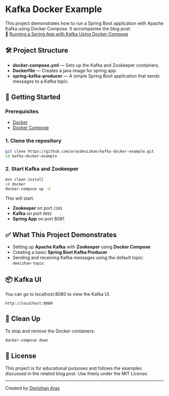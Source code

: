 # Kafka Docker Example

This project demonstrates how to run a Spring Boot application with Apache Kafka using Docker Compose. It accompanies the blog post:  
📖 [Running a Spring App with Kafka Using Docker Compose](https://medium.com/@denizhan.aras/running-a-spring-app-with-kafka-using-docker-compose-fb74eb847678)

## 🛠️ Project Structure

- **docker-compose.yml** — Sets up the Kafka and Zookeeper containers.
- **Dockerfile** — Creates a java image for spring app.
- **spring-kafka-producer** — A simple Spring Boot application that sends messages to a Kafka topic.

## 🚀 Getting Started

### Prerequisites

- [Docker](https://www.docker.com/)
- [Docker Compose](https://docs.docker.com/compose/)

### 1. Clone the repository

```bash
git clone https://github.com/arasdenizhan/kafka-docker-example.git
cd kafka-docker-example
```

### 2. Start Kafka and Zookeeper

```bash
mvn clean install
cd docker
docker-compose up -d
```

This will start:
- **Zookeeper** on port `2181`
- **Kafka** on port `9092`
- **Spring App** on port 8081

## ✅ What This Project Demonstrates

- Setting up **Apache Kafka** with **Zookeeper** using **Docker Compose**
- Creating a basic **Spring Boot Kafka Producer**
- Sending and receiving Kafka messages using the default topic: `denizhan-topic`

## 📦 Kafka UI

You can go to localhost:8080 to view the Kafka UI.
```
http://localhost:8080
```

## 🧼 Clean Up

To stop and remove the Docker containers:

```bash
docker-compose down
```

## 📄 License

This project is for educational purposes and follows the examples discussed in the related blog post. Use freely under the MIT License.

---

Created by [Denizhan Aras](https://medium.com/@denizhan.aras)

